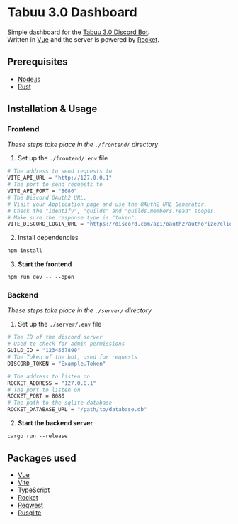 # Tabuu 3.0 Dashboard

Simple dashboard for the [Tabuu 3.0 Discord Bot](https://github.com/SSBUTrainingGrounds/Tabuu-3.0).  
Written in [Vue](https://vuejs.org/) and the server is powered by [Rocket](https://rocket.rs/).

## Prerequisites

-   [Node.js](https://nodejs.org/en/)
-   [Rust](https://www.rust-lang.org/)

## Installation & Usage

### Frontend

_These steps take place in the `./frontend/` directory_

1. Set up the `./frontend/.env` file

```bash
# The address to send requests to
VITE_API_URL = "http://127.0.0.1"
# The port to send requests to
VITE_API_PORT = "8080"
# The Discord OAuth2 URL.
# Visit your Application page and use the OAuth2 URL Generator.
# Check the "identify", "guilds" and "guilds.members.read" scopes.
# Make sure the response type is "token".
VITE_DISCORD_LOGIN_URL = "https://discord.com/api/oauth2/authorize?client_id=123456789&redirect_uri=http%3A%2F%2F127.0.0.1%3A80&response_type=token&scope=identify%20guilds.members.read%20guilds"
```

2. Install dependencies

```bash
npm install
```

3. **Start the frontend**

```
npm run dev -- --open
```

### Backend

_These steps take place in the `./server/` directory_

1. Set up the `./server/.env` file

```bash
# The ID of the discord server
# Used to check for admin permissions
GUILD_ID = "1234567890"
# The Token of the bot, used for requests
DISCORD_TOKEN = "Example.Token"

# The address to listen on
ROCKET_ADDRESS = "127.0.0.1"
# The port to listen on
ROCKET_PORT = 8080
# The path to the sqlite database
ROCKET_DATABASE_URL = "/path/to/database.db"
```

2. **Start the backend server**

```
cargo run --release
```

## Packages used

-   [Vue](https://vuejs.org/)
-   [Vite](https://vitejs.dev/)
-   [TypeScript](https://www.typescriptlang.org/)
-   [Rocket](https://docs.rs/rocket/0.4.11/rocket/)
-   [Reqwest](https://docs.rs/reqwest/latest/reqwest/)
-   [Rusqlite](https://docs.rs/rusqlite/latest/rusqlite/)
